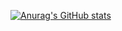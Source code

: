[![Anurag's GitHub stats](https://github-readme-stats.vercel.app/api?username=landonpipkin97&count_private=true&hide=issues&bg_color=282a36&title_color=f8f8f2&border_color=6272a4&icon_color=f8f8f2&text_color=f8f8f2)](https://github.com/anuraghazra/github-readme-stats)
